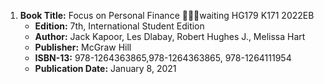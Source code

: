 1. **Book Title:** Focus on Personal Finance 📒🔐🚫waiting HG179 K171 2022EB
   - **Edition:** 7th, International Student Edition
   - **Author:** Jack Kapoor, Les Dlabay, Robert Hughes J., Melissa Hart
   - **Publisher:** McGraw Hill
   - **ISBN-13:** 978-1264363865,978-1264363865, 978-1264111954
   - **Publication Date:** January 8, 2021

